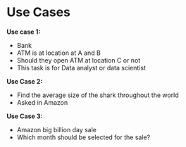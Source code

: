 # Use Cases

**Use case 1:**

* Bank
* ATM is at location at A and B
* Should they open ATM at location C or not
* This task is for Data analyst or data scientist

**Use Case 2:**

* Find the average size of the shark throughout the world
* Asked in Amazon

**Use Case 3:**

* Amazon big billion day sale
* Which month should be selected for the sale?
